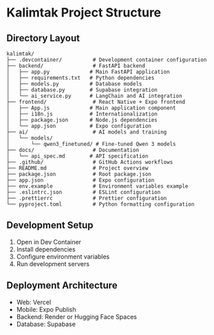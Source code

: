 # Kalimtak Project Structure

## Directory Layout
```
kalimtak/
├── .devcontainer/          # Development container configuration
├── backend/                # FastAPI backend
│   ├── app.py             # Main FastAPI application
│   ├── requirements.txt   # Python dependencies
│   ├── models.py          # Database models
│   ├── database.py        # Supabase integration
│   └── ai_service.py      # LangChain and AI integration
├── frontend/               # React Native + Expo frontend
│   ├── App.js             # Main application component
│   ├── i18n.js            # Internationalization
│   ├── package.json       # Node.js dependencies
│   └── app.json           # Expo configuration
├── ai/                     # AI models and training
│   └── models/
│       └── qwen3_finetuned/ # Fine-tuned Qwen 3 models
├── docs/                   # Documentation
│   └── api_spec.md        # API specification
├── .github/                # GitHub Actions workflows
├── README.md               # Project overview
├── package.json            # Root package.json
├── app.json                # Expo configuration
├── env.example             # Environment variables example
├── .eslintrc.json          # ESLint configuration
├── .prettierrc             # Prettier configuration
└── pyproject.toml          # Python formatting configuration
```

## Development Setup

1. Open in Dev Container
2. Install dependencies
3. Configure environment variables
4. Run development servers

## Deployment Architecture

- Web: Vercel
- Mobile: Expo Publish
- Backend: Render or Hugging Face Spaces
- Database: Supabase